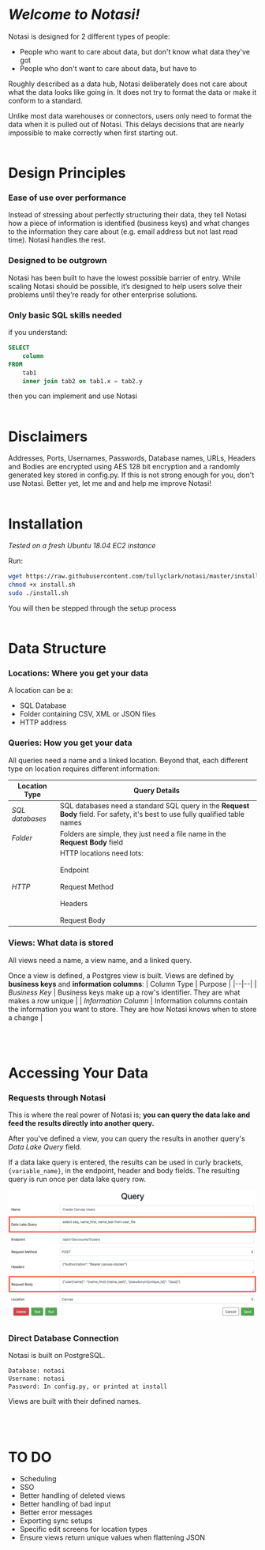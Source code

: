 # *Welcome to Notasi!*

Notasi is designed for 2 different types of people:

 - People who want to care about data, but don't know what data they've got
 - People who don't want to care about data, but have to

 Roughly described as a data hub, Notasi deliberately does not care about what the data looks like going in. It does not try to format the data or make it conform to a standard. 

 Unlike most data warehouses or connectors, users only need to format the data when it is pulled out of Notasi. This delays decisions that are nearly impossible to make correctly when first starting out. 
<br></br>
# Design Principles

### Ease of use over performance
Instead of stressing about perfectly structuring their data, they tell Notasi how a piece of information is identified (business keys) and what changes to the information they care about (e.g. email address but not last read time). Notasi handles the rest.  
        
### Designed to be outgrown 
Notasi has been built to have the lowest possible barrier of entry. While scaling Notasi should be possible, it’s designed to help users solve their problems until they’re ready for other enterprise solutions.  
        
### Only basic SQL skills needed
if you understand:

```SQL
SELECT 
	column 
FROM 
	tab1 
	inner join tab2 on tab1.x = tab2.y
```

then you can implement and use Notasi
<br></br>



# Disclaimers
Addresses, Ports, Usernames, Passwords, Database names, URLs, Headers and Bodies are encrypted using AES 128 bit encryption and a randomly generated key stored in config.py. If this is not strong enough for you, don't use Notasi. Better yet, let me and and help me improve Notasi!
<br></br>


# Installation
*Tested on a fresh Ubuntu 18.04 EC2 instance*

Run:
```bash
wget https://raw.githubusercontent.com/tullyclark/notasi/master/install/install.sh
chmod +x install.sh
sudo ./install.sh
```

You will then be stepped through the setup process 
<br></br>
# Data Structure

### Locations: Where you get your data
A location can be a:
 - SQL Database
 - Folder containing CSV, XML or JSON files
 - HTTP address

### Queries: How you get your data

All queries need a name and a linked location. Beyond that, each different type on location requires different information:

| Location Type | Query Details |
|--|--|
| *SQL databases* | SQL databases need a standard SQL query in the **Request Body** field. For safety, it's best to use fully qualified table names |
|*Folder*|Folders are simple, they just need a file name in the **Request Body** field|
|*HTTP*| HTTP locations need lots:<br></br>Endpoint<br></br>Request Method<br></br>Headers<br></br>Request Body|
 

### Views: What data is stored

All views need a name, a view name, and a linked query. 

Once a view is defined, a Postgres view is built. Views are defined by **business keys** and **information columns**:
| Column Type | Purpose |
|--|--|
| *Business Key* | Business keys make up a row's identifier. They are what makes a row unique |
| *Information Column* | Information columns contain the information you want to store. They are how Notasi knows when to store a change |

<br></br>
# Accessing Your Data

### Requests through Notasi
This is where the real power of Notasi is; **you can query the data lake and feed the results directly into another query.**

After you've defined a view, you can query the results in another query's *Data Lake Query* field.

If a data lake query is entered, the results can be used in curly brackets,`{variable_name}`, in the endpoint, header and body fields. The resulting query is run once per data lake query row.

![Feeding Notasi data to a query](screenshots/screenshot_1.png?raw=true "Feeding Notasi data to a query")

### Direct Database Connection
Notasi is built on PostgreSQL.
```
Database: notasi
Username: notasi
Password: In config.py, or printed at install
```

Views are built with their defined names.

<br></br>
# TO DO

 - Scheduling
 - SSO
 - Better handling of deleted views
 - Better handling of bad input
 - Better error messages
 - Exporting sync setups
 - Specific edit screens for location types
 - Ensure views return unique values when flattening JSON
